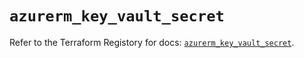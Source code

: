 # `azurerm_key_vault_secret`

Refer to the Terraform Registory for docs: [`azurerm_key_vault_secret`](https://www.terraform.io/docs/providers/azurerm/r/key_vault_secret).
